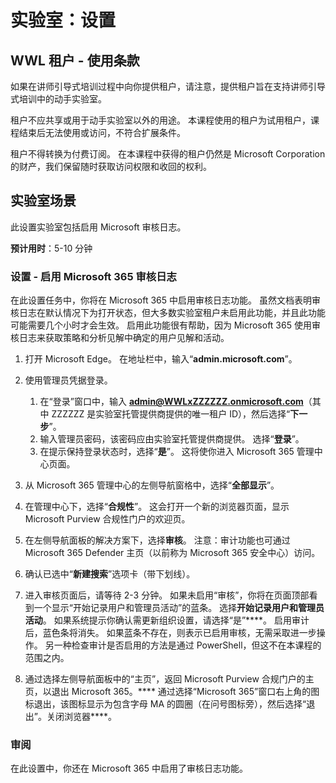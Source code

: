 <!---
---
Lab: Title: '设置'
---
--->

# 实验室：设置

## WWL 租户 - 使用条款
如果在讲师引导式培训过程中向你提供租户，请注意，提供租户旨在支持讲师引导式培训中的动手实验室。

租户不应共享或用于动手实验室以外的用途。 本课程使用的租户为试用租户，课程结束后无法使用或访问，不符合扩展条件。

租户不得转换为付费订阅。 在本课程中获得的租户仍然是 Microsoft Corporation 的财产，我们保留随时获取访问权限和收回的权利。

## 实验室场景

此设置实验室包括启用 Microsoft 审核日志。

**预计用时**：5-10 分钟

### 设置 - 启用 Microsoft 365 审核日志

在此设置任务中，你将在 Microsoft 365 中启用审核日志功能。  虽然文档表明审核日志在默认情况下为打开状态，但大多数实验室租户未启用此功能，并且此功能可能需要几个小时才会生效。  启用此功能很有帮助，因为 Microsoft 365 使用审核日志来获取策略和分析见解中确定的用户见解和活动。

1. 打开 Microsoft Edge。 在地址栏中，输入“**admin.microsoft.com**”。

1. 使用管理员凭据登录。
    1. 在“登录”窗口中，输入 **admin@WWLxZZZZZZ.onmicrosoft.com**（其中 ZZZZZZ 是实验室托管提供商提供的唯一租户 ID），然后选择“**下一步**”。
    1. 输入管理员密码，该密码应由实验室托管提供商提供。 选择“**登录**”。
    1. 在提示保持登录状态时，选择“**是**”。 这将使你进入 Microsoft 365 管理中心页面。

1. 从 Microsoft 365 管理中心的左侧导航窗格中，选择“**全部显示**”。

1. 在管理中心下，选择“**合规性**”。  这会打开一个新的浏览器页面，显示 Microsoft Purview 合规性门户的欢迎页。  

1. 在左侧导航面板的解决方案下，选择**审核**。  注意：审计功能也可通过 Microsoft 365 Defender 主页（以前称为 Microsoft 365 安全中心）访问。

1. 确认已选中“**新建搜索**”选项卡（带下划线）。

1. 进入审核页面后，请等待 2-3 分钟。  如果未启用“审核”，你将在页面顶部看到一个显示“开始记录用户和管理员活动”的蓝条。  选择**开始记录用户和管理员活动**。  如果系统提示你确认需更新组织设置，请选择“是”****。 启用审计后，蓝色条将消失。  如果蓝条不存在，则表示已启用审核，无需采取进一步操作。  另一种检查审计是否启用的方法是通过 PowerShell，但这不在本课程的范围之内。

1. 通过选择左侧导航面板中的“主页”，返回 Microsoft Purview 合规门户的主页，以退出 Microsoft 365。**** 通过选择“Microsoft 365”窗口右上角的图标退出，该图标显示为包含字母 MA 的圆圈（在问号图标旁），然后选择“退出”。关闭浏览器****。

### 审阅

在此设置中，你还在 Microsoft 365 中启用了审核日志功能。
